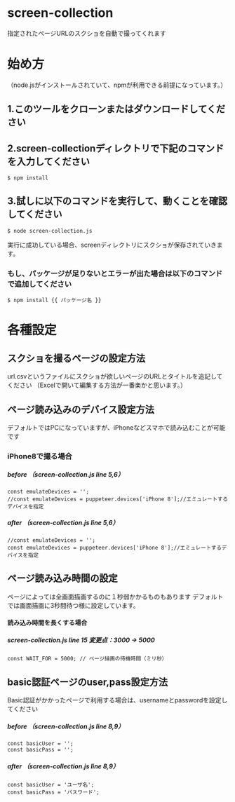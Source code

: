 # screen-collection
指定されたページURLのスクショを自動で撮ってくれます

# 始め方
（node.jsがインストールされていて、npmが利用できる前提になっています。）

## 1.このツールをクローンまたはダウンロードしてください

## 2.screen-collectionディレクトリで下記のコマンドを入力してください
```
$ npm install
```

## 3.試しに以下のコマンドを実行して、動くことを確認してください
```
$ node screen-collection.js
```
実行に成功している場合、screenディレクトリにスクショが保存されていきます。

### もし、パッケージが足りないとエラーが出た場合は以下のコマンドで追加してください
```
$ npm install {{ パッケージ名 }}
```

# 各種設定
## スクショを撮るページの設定方法
url.csvというファイルにスクショが欲しいページのURLとタイトルを追記してください
（Excelで開いて編集する方法が一番楽かと思います。）

## ページ読み込みのデバイス設定方法
デフォルトではPCになっていますが、iPhoneなどスマホで読み込むことが可能です
### iPhone8で撮る場合
##### before （screen-collection.js  line 5,6）
```
const emulateDevices = '';
//const emulateDevices = puppeteer.devices['iPhone 8'];//エミュレートするデバイスを指定
```
##### after （screen-collection.js  line 5,6）
```
//const emulateDevices = '';
const emulateDevices = puppeteer.devices['iPhone 8'];//エミュレートするデバイスを指定
```

## ページ読み込み時間の設定
ページによっては全画面描画するのに１秒弱かかるものもあります
デフォルトでは画面描画に3秒間待つ様に設定しています。
#### 読み込み時間を長くする場合
##### screen-collection.js  line 15    変更点：3000 -> 5000
```
const WAIT_FOR = 5000; // ページ描画の待機時間（ミリ秒）
```

## basic認証ページのuser,pass設定方法
Basic認証がかかったページで利用する場合は、usernameとpasswordを設定してください
##### before （screen-collection.js  line 8,9）
```
const basicUser = '';
const basicPass = '';
```
##### after （screen-collection.js  line 8,9）
```
const basicUser = 'ユーザ名';
const basicPass = 'パスワード';
```
